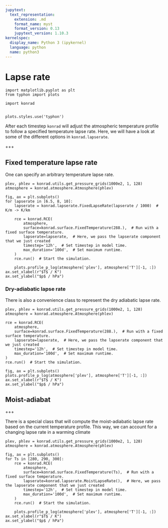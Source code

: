 ```yaml
---
jupytext:
  text_representation:
    extension: .md
    format_name: myst
    format_version: 0.13
    jupytext_version: 1.10.3
kernelspec:
  display_name: Python 3 (ipykernel)
  language: python
  name: python3
---
```


# Lapse rate

```{code-cell} ipython3
import matplotlib.pyplot as plt
from typhon import plots

import konrad


plots.styles.use('typhon')
```

After each timestep `konrad` will adjust the atmospheric temperature profile to follow a specified temperature lapse rate.
Here, we will have a look at some of the different options in `konrad.lapserate`.

+++

## Fixed temperature lapse rate

One can specify an arbitrary temperature lapse rate.

```{code-cell} ipython3
plev, phlev = konrad.utils.get_pressure_grids(1000e2, 1, 128)
atmosphere = konrad.atmosphere.Atmosphere(phlev)

fig, ax = plt.subplots()
for lapserate in [6.5, 8, 10]:
    lapserate = konrad.lapserate.FixedLapseRate(lapserate / 1000)  # K/m -> K/km

    rce = konrad.RCE(
        atmosphere,
        surface=konrad.surface.FixedTemperature(288.),  # Run with a fixed surface temperature.
        lapserate=lapserate,  # Here, we pass the lapserate component that we just created
        timestep='12h',  # Set timestep in model time.
        max_duration='100d',  # Set maximum runtime.
    )
    rce.run()  # Start the simulation.

    plots.profile_p_log(atmosphere['plev'], atmosphere['T'][-1, :])
ax.set_xlabel(r"$T$ / K")
ax.set_ylabel("$p$ / hPa")
```

### Dry-adiabatic lapse rate
There is also a convenience class to represent the dry adiabatic lapse rate.

```{code-cell} ipython3
plev, phlev = konrad.utils.get_pressure_grids(1000e2, 1, 128)
atmosphere = konrad.atmosphere.Atmosphere(phlev)

rce = konrad.RCE(
    atmosphere,
    surface=konrad.surface.FixedTemperature(288.),  # Run with a fixed surface temperature.
    lapserate=lapserate,  # Here, we pass the lapserate component that we just created
    timestep='12h',  # Set timestep in model time.
    max_duration='100d',  # Set maximum runtime.
)
rce.run()  # Start the simulation.

fig, ax = plt.subplots()
plots.profile_p_log(atmosphere['plev'], atmosphere['T'][-1, :])
ax.set_xlabel(r"$T$ / K")
ax.set_ylabel("$p$ / hPa")
```

## Moist-adiabat

+++

There is a special class that will compute the moist-adiabatic lapse rate based on the current temperature profile.
This way, we can account for a changing lapse rate in a warming climate

```{code-cell} ipython3
plev, phlev = konrad.utils.get_pressure_grids(1000e2, 1, 128)
atmosphere = konrad.atmosphere.Atmosphere(phlev)

fig, ax = plt.subplots()
for Ts in [280, 290, 300]:
    rce = konrad.RCE(
        atmosphere,
        surface=konrad.surface.FixedTemperature(Ts),  # Run with a fixed surface temperature.
        lapserate=konrad.lapserate.MoistLapseRate(),  # Here, we pass the lapserate component that we just created
        timestep='12h',  # Set timestep in model time.
        max_duration='100d',  # Set maximum runtime.
    )
    rce.run()  # Start the simulation.

    plots.profile_p_log(atmosphere['plev'], atmosphere['T'][-1, :])
ax.set_xlabel(r"$T$ / K")
ax.set_ylabel("$p$ / hPa")
```
